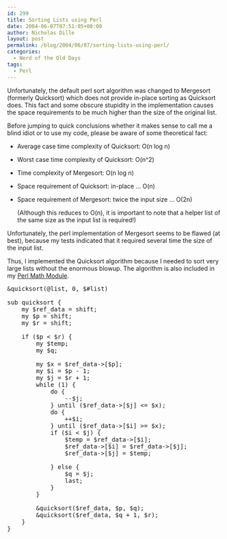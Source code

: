 ```yaml
---
id: 299
title: Sorting Lists using Perl
date: 2004-06-07T07:51:05+00:00
author: Nicholas Dille
layout: post
permalink: /blog/2004/06/07/sorting-lists-using-perl/
categories:
  - Nerd of the Old Days
tags:
  - Perl
---
```

Unfortunately, the default perl sort algorithm was changed to Mergesort (formerly Quicksort) which does not provide in-place sorting as Quicksort does. This fact and some obscure stupidity in the implementation causes the space requirements to be much higher than the size of the original list.

<!--more-->

Before jumping to quick conclusions whether it makes sense to call me a blind idiot or to use my code, please be aware of some theoretical fact:

  * Average case time complexity of Quicksort: O(n log n)

  * Worst case time complexity of Quicksort: O(n^2)

  * Time complexity of Mergesort: O(n log n)

  * Space requirement of Quicksort: in-place ... O(n)

  * Space requirement of Mergesort: twice the input size ... O(2n)
  
    (Although this reduces to O(n), it is important to note that a helper list of the same size as the input list is required!)

Unfortunately, the perl implementation of Mergesort seems to be flawed (at best), because my tests indicated that it required several time the size of the input list.

Thus, I implemented the Quicksort algorithm because I needed to sort very large lists without the enormous blowup. The algorithm is also included in my [Perl Math Module](/blog/2013/06/18/my-perl-math-module/ "My Perl Math Module").

<pre class="listing">&quicksort(@list, 0, $#list)

sub quicksort {
    my $ref_data = shift;
    my $p = shift;
    my $r = shift;

    if ($p &lt; $r) {
        my $temp;
        my $q;

        my $x = $ref_data-&gt;[$p];
        my $i = $p - 1;
        my $j = $r + 1;
        while (1) {
            do {
                --$j;
            } until ($ref_data-&gt;[$j] &lt;= $x);
            do {
                ++$i;
            } until ($ref_data-&gt;[$i] &gt;= $x);
            if ($i &lt; $j) {
                $temp = $ref_data-&gt;[$i];
                $ref_data-&gt;[$i] = $ref_data-&gt;[$j];
                $ref_data-&gt;[$j] = $temp;

            } else {
                $q = $j;
                last;
            }
        }

        &quicksort($ref_data, $p, $q);
        &quicksort($ref_data, $q + 1, $r);
    }
}</pre>


